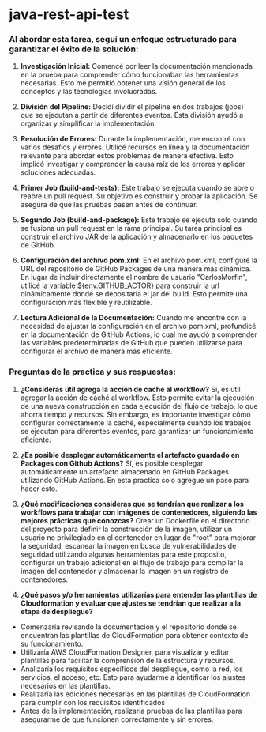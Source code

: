 # java-rest-api-test

### Al abordar esta tarea, seguí un enfoque estructurado para garantizar el éxito de la solución:

1. **Investigación Inicial:** Comencé por leer la documentación mencionada en la prueba para comprender cómo funcionaban las herramientas necesarias. Esto me permitió obtener una visión general de los conceptos y las tecnologías involucradas.

2. **División del Pipeline:** Decidí dividir el pipeline en dos trabajos (jobs) que se ejecutan a partir de diferentes eventos. Esta división ayudó a organizar y simplificar la implementación.

3. **Resolución de Errores:** Durante la implementación, me encontré con varios desafíos y errores. Utilicé recursos en línea y la documentación relevante para abordar estos problemas de manera efectiva. Esto implicó investigar y comprender la causa raíz de los errores y aplicar soluciones adecuadas.

4. **Primer Job (build-and-tests):** Este trabajo se ejecuta cuando se abre o reabre un pull request. Su objetivo es construir y probar la aplicación. Se asegura de que las pruebas pasen antes de continuar.

5. **Segundo Job (build-and-package):** Este trabajo se ejecuta solo cuando se fusiona un pull request en la rama principal. Su tarea principal es construir el archivo JAR de la aplicación y almacenarlo en los paquetes de GitHub.

6. **Configuración del archivo pom.xml:** En el archivo pom.xml, configuré la URL del repositorio de GitHub Packages de una manera más dinámica. En lugar de incluir directamente el nombre de usuario "CarlosMorfin", utilicé la variable ${env.GITHUB_ACTOR} para construir la url dinámicamente donde se depositaria el jar del build. Esto permite una configuración más flexible y reutilizable.

7. **Lectura Adicional de la Documentación:** Cuando me encontré con la necesidad de ajustar la configuración en el archivo pom.xml, profundicé en la documentación de GitHub Actions, lo cual me ayudó a comprender las variables predeterminadas de GitHub que pueden utilizarse para configurar el archivo de manera más eficiente.

### Preguntas de la practica y sus respuestas:

1. **¿Consideras útil agrega la acción de caché al workflow?**
Sí, es útil agregar la acción de caché al workflow. Esto permite evitar la ejecución de una nueva construcción en cada ejecución del flujo de trabajo, lo que ahorra tiempo y recursos. Sin embargo, es importante investigar cómo configurar correctamente la caché, especialmente cuando los trabajos se ejecutan para diferentes eventos, para garantizar un funcionamiento eficiente.

2. **¿Es posible desplegar automáticamente el artefacto guardado en Packages con Github Actions?**
Sí, es posible desplegar automáticamente un artefacto almacenado en GitHub Packages utilizando GitHub Actions. En esta practica solo agregue un paso para hacer esto.

3. **¿Qué modificaciones consideras que se tendrían que realizar a los workflows para trabajar con imágenes de contenedores, siguiendo las mejores prácticas que conozcas?**
Crear un Dockerfile en el directorio del proyecto para definir la construcción de la imagen, utilizar un usuario no privilegiado en el contenedor en lugar de "root" para mejorar la seguridad, escanear la imagen en busca de vulnerabilidades de seguridad utilizando algunas herramientas para este proposito, configurar un trabajo adicional en el flujo de trabajo para compilar la imagen del contenedor y almacenar la imagen en un registro de contenedores.

4. **¿Qué pasos y/o herramientas utilizarías para entender las plantillas de Cloudformation y evaluar que ajustes se tendrían que realizar a la etapa de despliegue?**
* Comenzaría revisando la documentación y el repositorio donde se encuentran las plantillas de CloudFormation para obtener contexto de su funcionamiento. 
* Utilizaría AWS CloudFormation Designer, para visualizar y editar  plantillas para facilitar la comprensión de la estructura y recursos.
* Analizaría los requisitos específicos del despliegue, como la red, los servicios, el acceso, etc. Esto para ayudarme a identificar los ajustes necesarios en las plantillas.
* Realizaría las ediciones necesarias en las plantillas de CloudFormation para cumplir con los requisitos identificados
* Antes de la implementación, realizaría pruebas de las plantillas para asegurarme de que funcionen correctamente y sin errores.
